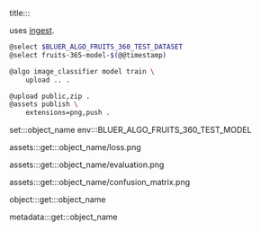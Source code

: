 title:::

uses [ingest](../../dataset/ingest.md).

```bash
@select $BLUER_ALGO_FRUITS_360_TEST_DATASET
@select fruits-365-model-$(@@timestamp)

@algo image_classifier model train \
    upload .. .

@upload public,zip .
@assets publish \
    extensions=png,push .
```

set:::object_name env:::BLUER_ALGO_FRUITS_360_TEST_MODEL

assets:::get:::object_name/loss.png

assets:::get:::object_name/evaluation.png

assets:::get:::object_name/confusion_matrix.png

object:::get:::object_name

metadata:::get:::object_name